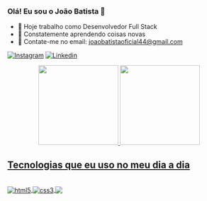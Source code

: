 ### Olá! Eu sou o João Batista 👋


- 🔭 Hoje trabalho como Desenvolvedor Full Stack
- 🌱 Constatemente aprendendo coisas novas
- 💬 Contate-me no email: joaobatistaoficial44@gmail.com

[![Instagram](https://img.shields.io/badge/Instagram-E4405F?style=for-the-badge&logo=instagram&logoColor=white)](https://www.instagram.com/joaosantossks/)
[![Linkedin](https://img.shields.io/badge/LinkedIn-0077B5?style=for-the-badge&logo=linkedin&logoColor=white)](https://www.linkedin.com/in/jo%C3%A3o-batista-286466246/)

<div align="center">
  <a href="https://github.com/Joaobatistasls">
  <img height="180em" src="https://github-readme-stats.vercel.app/api?username=Joaobatistasls&show_icons=true&theme=dracula&include_all_commits=true&count_private=true"/>
  <img height="180em" src="https://github-readme-stats.vercel.app/api/top-langs/?username=Joaobatistasls&layout=compact&langs_count=7&theme=dracula"/>
</div>

## Tecnologias que eu uso no meu dia a dia
<div style="display: inline_block"><br/>
  <img align="center" src="https://img.shields.io/badge/HTML5-E34F26?style=for-the-badge&logo=html5&logoColor=white" alt="html5" />
  <img align="center" src="https://img.shields.io/badge/CSS3-1572B6?style=for-the-badge&logo=css3&logoColor=white" alt="css3" />
  <img align="center" src="https://img.shields.io/badge/JavaScript-F7DF1E?style=for-the-badge&logo=javascript&logoColor=black" />
</div>
